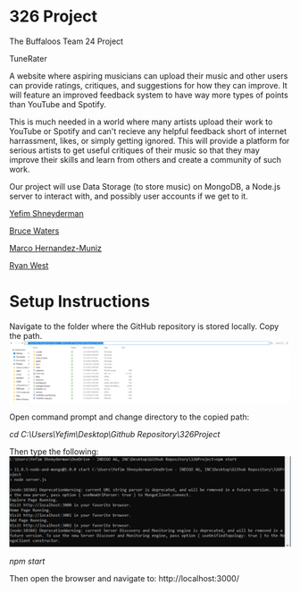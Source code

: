 # 326 Project
The Buffaloos
Team 24 Project

TuneRater

A website where aspiring musicians can upload their music and other users can provide ratings, critiques, and suggestions for how they can improve. It will feature an improved feedback system to have way more types of points than YouTube and Spotify.

This is much needed in a world where many artists upload their work to YouTube or Spotify and can't recieve any helpful feedback short of internet harrassment, likes, or simply getting ignored. This will provide a platform for serious artists to get useful critiques of their music so that they may improve their skills and learn from others and create a community of such work.

Our project will use Data Storage (to store music) on MongoDB, a Node.js server to interact with, and possibly user accounts if we get to it.

[Yefim Shneyderman](/team/Yefim.md)

[Bruce Waters](/team/Bruce.md)

[Marco Hernandez-Muniz](/team/Marco.md)

[Ryan West](/team/Ryan.md)

# Setup Instructions

Navigate to the folder where the GitHub repository is stored locally. Copy the path.
![FS](fs.png)

Open command prompt and change directory to the copied path:

*cd C:\Users\Yefim\Desktop\Github Repository\326Project*

Then type the following:
![cmd](cmd.png)

*npm start*

Then open the browser and navigate to: http://localhost:3000/
